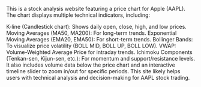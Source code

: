 

This is a stock analysis website featuring a price chart for Apple (AAPL). The chart displays multiple technical indicators, including:

K-line (Candlestick chart): Shows daily open, close, high, and low prices.
Moving Averages (MA50, MA200): For long-term trends.
Exponential Moving Averages (EMA20, EMA50): For short-term trends.
Bollinger Bands: To visualize price volatility (BOLL MID, BOLL UP, BOLL LOW).
VWAP: Volume-Weighted Average Price for intraday trends.
Ichimoku Components (Tenkan-sen, Kijun-sen, etc.): For momentum and support/resistance levels.
It also includes volume data below the price chart and an interactive timeline slider to zoom in/out for specific periods. This site likely helps users with technical analysis and decision-making for AAPL stock trading.
